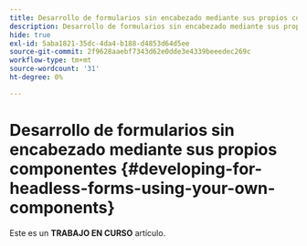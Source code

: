 ```yaml
---
title: Desarrollo de formularios sin encabezado mediante sus propios componentes
description: Desarrollo de formularios sin encabezado mediante sus propios componentes
hide: true
exl-id: 5aba1821-35dc-4da4-b188-d4853d64d5ee
source-git-commit: 2f9628aaebf7343d62e0dde3e4339beeedec269c
workflow-type: tm+mt
source-wordcount: '31'
ht-degree: 0%

---
```


# Desarrollo de formularios sin encabezado mediante sus propios componentes {#developing-for-headless-forms-using-your-own-components}

<span class="preview"> Este es un **TRABAJO EN CURSO** artículo.</span>
